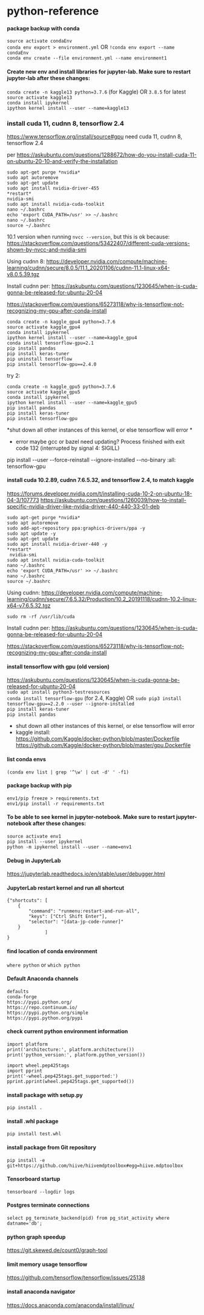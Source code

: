 # python-reference


#### package backup with conda
`source activate condaEnv`<br>
`conda env export > environment.yml` OR `!conda env export --name condaEnv`<br>
`conda env create --file environment.yml --name environment1`

#### Create new env and install libraries for jupyter-lab.  Make sure to restart jupyter-lab after these changes:
`conda create -n kaggle13 python=3.7.6` (for Kaggle) OR `3.8.5` for latest <br>
`source activate kaggle13`<br>
`conda install ipykernel`<br>
`ipython kernel install --user --name=kaggle13`<br>

### install cuda 11, cudnn 8, tensorflow 2.4
https://www.tensorflow.org/install/source#gpu
need cuda 11, cudnn 8, tensorflow 2.4

per https://askubuntu.com/questions/1288672/how-do-you-install-cuda-11-on-ubuntu-20-10-and-verify-the-installation
```
sudo apt-get purge *nvidia*
sudo apt autoremove
sudo apt-get update
sudo apt install nvidia-driver-455
*restart*
nvidia-smi
sudo apt install nvidia-cuda-toolkit
nano ~/.bashrc
echo 'export CUDA_PATH=/usr' >> ~/.bashrc
nano ~/.bashrc
source ~/.bashrc
```

10.1 version when running `nvcc --version`, but this is ok because:
https://stackoverflow.com/questions/53422407/different-cuda-versions-shown-by-nvcc-and-nvidia-smi

Using cudnn 8:
https://developer.nvidia.com/compute/machine-learning/cudnn/secure/8.0.5/11.1_20201106/cudnn-11.1-linux-x64-v8.0.5.39.tgz

Install cudnn per:
https://askubuntu.com/questions/1230645/when-is-cuda-gonna-be-released-for-ubuntu-20-04

https://stackoverflow.com/questions/65273118/why-is-tensorflow-not-recognizing-my-gpu-after-conda-install

```
conda create -n kaggle_gpu4 python=3.7.6 
source activate kaggle_gpu4
conda install ipykernel
ipython kernel install --user --name=kaggle_gpu4
conda install tensorflow-gpu=2.1
pip install pandas
pip install keras-tuner 
pip uninstall tensorflow
pip install tensorflow-gpu==2.4.0
```
try 2:
```
conda create -n kaggle_gpu5 python=3.7.6 
source activate kaggle_gpu5
conda install ipykernel
ipython kernel install --user --name=kaggle_gpu5
pip install pandas
pip install keras-tuner 
pip install tensorflow-gpu
```
*shut down all other instances of this kernel, or else tensorflow will error *

- error maybe gcc or bazel need updating?
Process finished with exit code 132 (interrupted by signal 4: SIGILL)

pip install --user --force-reinstall --ignore-installed --no-binary :all: tensorflow-gpu

#### install cuda 10.2.89, cudnn 7.6.5.32, and tensorflow 2.4, to match kaggle

https://forums.developer.nvidia.com/t/installing-cuda-10-2-on-ubuntu-18-04-3/107773
https://askubuntu.com/questions/1260039/how-to-install-specific-nvidia-driver-like-nvidia-driver-440-440-33-01-deb
```
sudo apt-get purge *nvidia*
sudo apt autoremove
sudo add-apt-repository ppa:graphics-drivers/ppa -y 
sudo apt update -y 
sudo apt-get update
sudo apt install nvidia-driver-440 -y 
*restart*
 nvidia-smi
sudo apt install nvidia-cuda-toolkit
nano ~/.bashrc
echo 'export CUDA_PATH=/usr' >> ~/.bashrc
nano ~/.bashrc
source ~/.bashrc
```

Using cudnn:
https://developer.nvidia.com/compute/machine-learning/cudnn/secure/7.6.5.32/Production/10.2_20191118/cudnn-10.2-linux-x64-v7.6.5.32.tgz

```
sudo rm -rf /usr/lib/cuda
```
Install cudnn per:
https://askubuntu.com/questions/1230645/when-is-cuda-gonna-be-released-for-ubuntu-20-04

https://stackoverflow.com/questions/65273118/why-is-tensorflow-not-recognizing-my-gpu-after-conda-install

#### install tensorflow with gpu (old version)
https://askubuntu.com/questions/1230645/when-is-cuda-gonna-be-released-for-ubuntu-20-04 <br>
`sudo apt install python3-testresources`<br>
`conda install tensorflow-gpu` (for 2.4, Kaggle) OR `sudo pip3 install tensorflow-gpu==2.2.0 --user --ignore-installed` <br> 
`pip install keras-tuner`<br>
`pip install pandas`<br>
- shut down all other instances of this kernel, or else tensorflow will error 
- kaggle install: <br>
https://github.com/Kaggle/docker-python/blob/master/Dockerfile <br>
https://github.com/Kaggle/docker-python/blob/master/gpu.Dockerfile <br>

#### list conda envs
`(conda env list | grep '^\w' | cut -d' ' -f1)`

#### package backup with pip
`env1/pip freeze > requirements.txt`<br>
`env1/pip install -r requirements.txt`

#### To be able to see kernel in jupyter-notebook.  Make sure to restart jupyter-notebook after these changes:
`source activate env1`<br>
`pip install --user ipykernel`<br>
`python -m ipykernel install --user --name=env1`

#### Debug in JupyterLab
https://jupyterlab.readthedocs.io/en/stable/user/debugger.html

#### JupyterLab restart kernel and run all shortcut
```
{"shortcuts": [
    {
        "command": "runmenu:restart-and-run-all",
        "keys": ["Ctrl Shift Enter"],
        "selector": "[data-jp-code-runner]"
    }
              ]
}
```

#### find location of conda environment
`where python` or `which python`

#### Default Anaconda channels
`defaults`<br>
`conda-forge`<br>
`https://pypi.python.org/`<br>
`https://repo.continuum.io/`<br>
`https://pypi.python.org/simple`<br>
`https://pypi.python.org/pypi`<br>

#### check current python environment information
`import platform`<br>
`print('architecture:', platform.architecture())`<br>
`print('python_version:', platform.python_version())`<br>
` `<br>
`import wheel.pep425tags`<br>
`import pprint`<br>
`print('-wheel.pep425tags.get_supported:')`<br>
`pprint.pprint(wheel.pep425tags.get_supported())`<br>

#### install package with setup.py
`pip install .`

#### install .whl package
`pip install test.whl`

#### install package from Git repository
`pip install -e git+https://github.com/hiive/hiivemdptoolbox#egg=hiive.mdptoolbox`

#### Tensorboard startup
`tensorboard --logdir logs`

#### Postgres terminate connections
`select pg_terminate_backend(pid) from pg_stat_activity where datname='db';`

#### python graph speedup
https://git.skewed.de/count0/graph-tool

#### limit memory usage tensorflow
https://github.com/tensorflow/tensorflow/issues/25138

#### install anaconda navigator
https://docs.anaconda.com/anaconda/install/linux/
